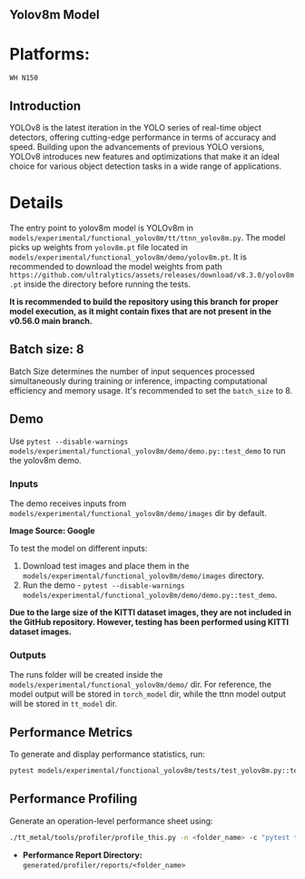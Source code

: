 ## Yolov8m Model

# Platforms:
    WH N150

## Introduction
YOLOv8 is the latest iteration in the YOLO series of real-time object detectors, offering cutting-edge performance in terms of accuracy and speed. Building upon the advancements of previous YOLO versions, YOLOv8 introduces new features and optimizations that make it an ideal choice for various object detection tasks in a wide range of applications.

# Details
The entry point to yolov8m model is YOLOv8m in `models/experimental/functional_yolov8m/tt/ttnn_yolov8m.py`. The model picks up weights from `yolov8m.pt` file located in `models/experimental/functional_yolov8m/demo/yolov8m.pt`. It is recommended to download the model weights from path `https://github.com/ultralytics/assets/releases/download/v8.3.0/yolov8m.pt` inside the directory before running the tests.

**It is recommended to build the repository using this branch for proper model execution, as it might contain fixes that are not present in the v0.56.0 main branch.**

## Batch size: 8

Batch Size determines the number of input sequences processed simultaneously during training or inference, impacting computational efficiency and memory usage. It's recommended to set the `batch_size` to 8.

## Demo

Use `pytest --disable-warnings models/experimental/functional_yolov8m/demo/demo.py::test_demo` to run the yolov8m demo.

### Inputs

The demo receives inputs from `models/experimental/functional_yolov8m/demo/images` dir by default.

**Image Source: Google**

To test the model on different inputs:

1. Download test images and place them in the `models/experimental/functional_yolov8m/demo/images` directory.
2. Run the demo - `pytest --disable-warnings models/experimental/functional_yolov8m/demo/demo.py::test_demo`.

**Due to the large size of the KITTI dataset images, they are not included in the GitHub repository. However, testing has been performed using KITTI dataset images.**

### Outputs

The runs folder will be created inside the `models/experimental/functional_yolov8m/demo/` dir. For reference, the model output will be stored in `torch_model` dir, while the ttnn model output will be stored in `tt_model` dir.

## Performance Metrics
To generate and display performance statistics, run:
```sh
pytest models/experimental/functional_yolov8m/tests/test_yolov8m.py::test_perf_device_bare_metal_yolov8m
```

## Performance Profiling
Generate an operation-level performance sheet using:
```sh
./tt_metal/tools/profiler/profile_this.py -n <folder_name> -c "pytest tests/ttnn/integration_tests/yolov8m/test_ttnn_yolov8m.py::test_demo"
```
- **Performance Report Directory:** `generated/profiler/reports/<folder_name>`
